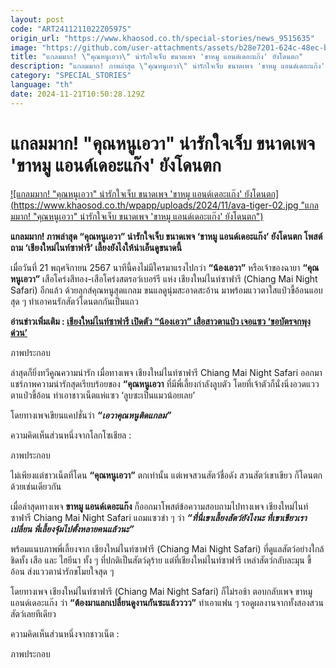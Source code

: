 ```yaml
---
layout: post
code: "ART2411211022Z0597S"
origin_url: "https://www.khaosod.co.th/special-stories/news_9515635"
image: "https://github.com/user-attachments/assets/b28e7201-624c-48ec-b41f-249d8a29b57b"
title: "แกลมมาก! \"คุณหนูเอวา\" น่ารักใจเจ็บ ขนาดเพจ 'ขาหมู แอนด์เดอะแก๊ง' ยังโดนตก"
description: "แกลมมาก! ภาพล่าสุด \"คุณหนูเอวา\" น่ารักใจเจ็บ ขนาดเพจ 'ขาหมู แอนด์เดอะแก๊ง' ยังโดนตก โพสต์ถาม 'เชียงใหม่ไนท์ซาฟารี' เลี้ยงยังไงให้น่าเอ็นดูขนาดนี้"
category: "SPECIAL_STORIES"
language: "th"
date: 2024-11-21T10:50:28.129Z
---
```


# แกลมมาก! "คุณหนูเอวา" น่ารักใจเจ็บ ขนาดเพจ 'ขาหมู แอนด์เดอะแก๊ง' ยังโดนตก

[![แกลมมาก! "คุณหนูเอวา" น่ารักใจเจ็บ ขนาดเพจ 'ขาหมู แอนด์เดอะแก๊ง' ยังโดนตก](https://www.khaosod.co.th/wpapp/uploads/2024/11/ava-tiger-02.jpg "แกลมมาก! "คุณหนูเอวา" น่ารักใจเจ็บ ขนาดเพจ 'ขาหมู แอนด์เดอะแก๊ง' ยังโดนตก")](https://www.khaosod.co.th/wpapp/uploads/2024/11/ava-tiger-02.jpg)

**แกลมมาก! ภาพล่าสุด “คุณหนูเอวา” น่ารักใจเจ็บ ขนาดเพจ ‘ขาหมู แอนด์เดอะแก๊ง’ ยังโดนตก โพสต์ถาม ‘เชียงใหม่ไนท์ซาฟารี’ เลี้ยงยังไงให้น่าเอ็นดูขนาดนี้**

เมื่อวันที่ 21 พฤศจิกายน 2567 นาทีนี้คงไม่มีใครมาแรงไปกว่า **“น้องเอวา”** หรือเจ้าของฉายา **“คุณหนูเอวา”** เสือโคร่งสีทอง-เสือโคร่งสตรอว์เบอร์รี แห่ง เชียงใหม่ไนท์ซาฟารี (Chiang Mai Night Safari) อีกแล้ว ด้วยลุกส์คุณหนูสุดแกลม ขนแลดูนุ่มสะอาดสะอ้าน มาพร้อมแววตาใสแป๋วขี้อ้อนแอบสุด ๆ ทำเอาคนรักสัตว์โดนตกกันเป็นแถว

**อ่านข่าวเพิ่มเติม : [เชียงใหม่ไนท์ซาฟารี เปิดตัว “น้องเอวา” เสือสาวตาแป๋ว เจอแซว ‘ขอบัตรจกพุงด่วน’](https://www.khaosod.co.th/special-stories/news_9513306)**

ภาพประกอบ

ล่าสุดก็ยิ่งทวีคูณความน่ารัก เมื่อทางเพจ เชียงใหม่ไนท์ซาฟารี Chiang Mai Night Safari ออกมาแชร์ภาพความน่ารักสุดเรียบร้อยของ **“คุณหนูเอวา** ที่มีพี่เลี้ยงกำลังลูบตัว โดยที่เจ้าตัวก็นั่งนิ่งอวดแววตาแป๋วขี้อ้อน ทำเอาชาวเน็ตแห่แซว ‘ลูบซะเป็นแมวน้อยเลย’

โดยทางเพจเขียนแคปชั่นว่า **_“เอวาคุณหนูติดแกลม”_**

ความคิดเห็นส่วนหนึ่งจากโลกโซเชียล :

ภาพประกอบ

ไม่เพียงแต่ชาวเน็ตที่โดน **“คุณหนูเอวา”** ตกเท่านั้น แต่เพจสวนสัตว์ชื่อดัง สวนสัตว์เขาเขียว ก็โดนตกด้วยเช่นเดียวกัน

เมื่อล่าสุดทางเพจ **ขาหมู แอนด์เดอะแก๊ง** ก็ออกมาโพสต์ข้อความสอบถามไปทางเพจ เชียงใหม่ไนท์ซาฟารี Chiang Mai Night Safari แถมแซวขำ ๆ ว่า _**“ที่นี่เขาเลี้ยงสัตว์ยังไงนะ ที่เขาเขียวเราเปลี่ยน พี่เลี้ยงจุ้มไปตั้งหลายคนแล้วนะ”**_

พร้อมแนบภาพพี่เลี้ยงจาก เชียงใหม่ไนท์ซาฟารี (Chiang Mai Night Safari) ที่ดูแลสัตว์อย่างใกล้ชิดทั้ง เสือ และ ไฮยีนา ทั้ง ๆ ที่ปกติเป็นสัตว์ดุร้าย แต่ที่เชียงใหม่ไนท์ซาฟารี เหล่าสัตว์กลับละมุน ขี้อ้อน ส่งแววตาน่ารักขโมยใจสุด ๆ



โดยทางเพจ เชียงใหม่ไนท์ซาฟารี (Chiang Mai Night Safari) ก็ไม่รอช้า ตอบกลับเพจ ขาหมู แอนด์เดอะแก๊ง ว่า **“ต้องมาแลกเปลี่ยนดูงานกันซะแล้วววว”** ทำเอาแฟน ๆ รอดูผลงานจากทั้งสองสวนสัตว์เลยทีเดียว

ความคิดเห็นส่วนหนึ่งจากชาวเน็ต :

ภาพประกอบ



